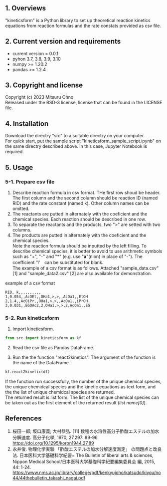 
## 1. Overviews  
"kineticsform" is a Python library to set up theoretical reaction kinetics equations from reaction formulas and the rate constats provided as csv file.  

## 2. Current version and requirements  
- current version = 0.0.1   
- pyhon 3.7, 3.8, 3.9, 3.10  
- numpy >= 1.20.2  
- pandas >= 1.2.4  

## 3. Copyright and license  
Copyright (c) 2023 Mitsuru Ohno  
Released under the BSD-3 license, license that can be found in the LICENSE file.  

## 4. Installation  
Download the directry "src" to a suitable directry on your computer.  
For quick start, put the sample script "kineticsform_sample_script.ipynb"  on the same directry described above. In this case, Jupyter Notebook is required.  

## 5. Usage  
### 5-1. Prepare csv file 
1. Describe reaction formula in csv format. THe first row shoud be header. The first column and the second column should be reaction ID (named RID) and the rate constant (named k). Other column names can be omitted.  
2. The reactants are putted in alternately with the coeficient and the chemical species. Each reaction should be described in one row.  
3. To separate the reactants and the products, two ">" are setted with two columns. 
4. The products are putted in alternately with the coeficient and the chemical species.  
Note the reaction formula should be inputted by the left filling. To describe chemical species, it is better to avoid to use arithmetic symbols such as "+", "-" and "*" (e.g. use "**a**"(nion) in place of "-"). The coefficient '1'　can be substituted for blank.  
The example of a csv format is as follows.  Attached "sample_data.csv" [1] and "sample_data2.csv" [2] are also available for demonstration.  

example of a csv format   

    RID, k,,,,,,,,,,  
    1,0.054,,AcOEt,,OHa1,>,>,,AcOa1,,EtOH  
    2,1.4,,AcOiPr,,OHa1,>,>,,AcOa1,,iPrOH  
    3,0.031,,EGOAc2,2,OHa1,>,>,2,AcOa1,,EG  

### 5-2. Run kineticsform   
1. Import kineticsform.  
```py
from src import kineticsform as kf
```
2. Read the csv file as Pandas DataFrame.  

3. Run the the function "react2kinetics". The argument of the function is the name of the DataFrame.  
```py
kf.react2kinetic(df)
```
If the function run successfully, the number of the unique chemical species, the unique chemidcal species and the kinetic equations as text form, and the the list of unique chemidcal species are returned.  
The returned result is list form. The list of the unique chemical species can be taken out as the first element of the returned result (*list name[0]*). 

## References
1) 桜田一郎; 坂口康義; 大村恭弘. [11] 数種の水溶性高分子酢酸エステルの加水分解速度. 高分子化學, 1970, 27.297: 89-96.  https://doi.org/10.1295/koron1944.27.89
2) 永井俊. 物理化学実験 「酢酸エステルの加水分解速度測定」 の問題点と改良法. 日本医科大学基礎科学紀要= The Bulletin of liberal arts & sciences, Nippon Medical School/日本医科大学基礎科学紀要編集委員会 編, 2015, 44: 1-24.  https://www.nms.ac.jp/library/college/pdf/kenkyujoho/katsudo/kiyou/no44/44thebulletin_takashi_nagai.pdf
